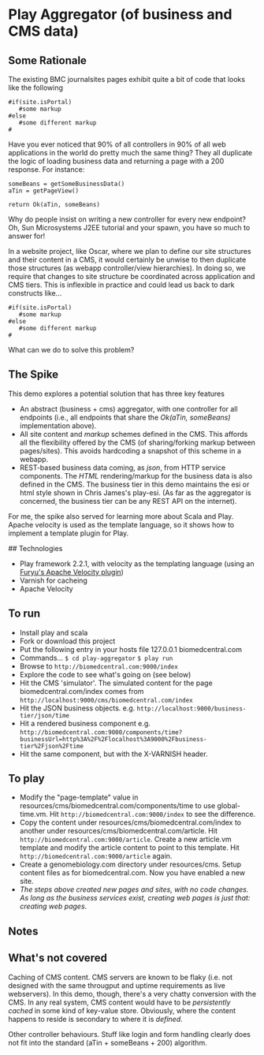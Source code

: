 # Play Aggregator (of business and CMS data) 

## Some Rationale

The existing BMC journalsites pages exhibit quite a bit of code that looks like the following
 
    #if(site.isPortal)
       #some markup
    #else
       #some different markup
    #

Have you ever noticed that 90% of all controllers in 90% of all web applications in the world do pretty much the same thing?
They all duplicate the logic of loading business data and returning a page with a 200 response. For instance:

    someBeans = getSomeBusinessData()
    aTin = getPageView()
   
    return Ok(aTin, someBeans)
   

Why do people insist on writing a new controller for every new endpoint? Oh, Sun Microsystems J2EE tutorial and your spawn, 
you have so much to answer for!

In a website project, like Oscar, where we plan to define our site structures and their content in a CMS,
it would certainly be unwise to then duplicate those structures (as webapp controller/view hierarchies). In doing
so, we require that changes to site structure be coordinated across application and CMS tiers. 
This is inflexible in practice and could lead us back to dark constructs like...

    #if(site.isPortal)
       #some markup
    #else
       #some different markup
    #
    
What can we do to solve this problem?

## The Spike

This demo explores a potential solution that has three key features

- An abstract (business + cms) aggregator, with one controller for all endpoints (i.e., all endpoints that share the
_Ok(aTin, someBeans)_ implementation above).
- All site content and *markup* schemes defined in the CMS. This affords all the flexibility offered by the CMS (of sharing/forking markup 
between pages/sites). This avoids hardcoding a snapshot of this scheme in a webapp.
- REST-based business data coming, as *json*, from HTTP service components. The *HTML* rendering/markup for the business data is also defined in the CMS.
The business tier in this demo maintains the esi or html style shown in Chris James's play-esi. (As far as the aggregator is 
concerned, the business tier can be any REST API on the internet).

For me, the spike also served for learning more about Scala and Play. Apache velocity is used as the template language,
so it shows how to implement a template plugin for Play.  

## Technologies

- Play framework 2.2.1, with velocity as the templating language (using an [Furyu's Apache Velocity plugin](https://github.com/Furyu/play-velocity-plugin))
- Varnish for cacheing
- Apache Velocity

## To run

- Install play and scala
- Fork or download this project
- Put the following entry in your hosts file
    127.0.0.1		biomedcentral.com
- Commands...
`$ cd play-aggregator`
`$ play run`
- Browse to
`http://biomedcentral.com:9000/index`
- Explore the code to see what's going on (see below)
- Hit the CMS 'simulator'. The simulated content for the page biomedcentral.com/index comes from `http://localhost:9000/cms/biomedcentral.com/index`
- Hit the JSON business objects. e.g. `http://localhost:9000/business-tier/json/time`
- Hit a rendered business component e.g. `http://biomedcentral.com:9000/components/time?businessUrl=http%3A%2F%2Flocalhost%3A9000%2Fbusiness-tier%2Fjson%2Ftime`
- Hit the same component, but with the X-VARNISH header.

## To play

- Modify the "page-template" value in resources/cms/biomedcentral.com/components/time to use global-time.vm. 
Hit `http://biomedcentral.com:9000/index` to see the difference.
- Copy the content under resources/cms/biomedcentral.com/index to another under resources/cms/biomedcentral.com/article.
Hit `http://biomedcentral.com:9000/article`. Create a new article.vm template and modify the article content to
point to this template. Hit `http://biomedcentral.com:9000/article` again.
- Create a genomebiology.com directory under resources/cms. Setup content files as for biomedcentral.com. Now you have
enabled a new site.
- *The steps above created new pages and sites, with no code changes. As long as the business services exist,
creating web pages is just that: creating web pages*.


## Notes

## What's not covered

Caching of CMS content. CMS servers are known to be flaky (i.e. not designed with the same througput and uptime requirements as live webservers).
In this demo, though, there's a very chatty conversion with the CMS. In any real system, CMS content would have to be 
*persistently cached* in some kind of key-value store. Obviously, where the content happens to reside is secondary to 
where it is _defined_. 

Other controller behaviours. Stuff like login and form handling clearly does not fit into the standard (aTin + someBeans + 200) algorithm.

